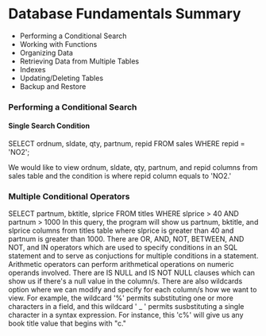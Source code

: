# Database Fundamentals Summary

* Performing a Conditional Search
* Working with Functions 
* Organizing Data  
* Retrieving Data from Multiple Tables  
* Indexes  
* Updating/Deleting Tables
* Backup and Restore

### Performing a Conditional Search

#### Single Search Condition
SELECT ordnum, sldate, qty, partnum, repid FROM sales
WHERE repid =  'NO2';

We would like to view ordnum, sldate, qty, partnum, and repid columns from sales table and the condition is where repid column equals to 'NO2.' 

### Multiple Conditional Operators
SELECT partnum, bktitle, slprice FROM titles WHERE slprice > 40 AND partnum > 1000
In this query, the program will show us partnum, bktitle, and slprice columns from titles table where slprice is greater than 40 and partnum is greater than 1000.
There are OR, AND, NOT, BETWEEN, AND NOT, and IN operators which are used to specify conditions in an SQL statement and to serve as conjuctions for multiple conditions in a statement. Arithmetic operators can perform arithmetical operations on numeric operands involved.
There are IS NULL and IS NOT NULL clauses which can show us if there's a null value in the column/s. There are also wildcards option where we can modify and specify for each column/s how we want to view. For example, the wildcard '%' permits substituting one or more characters in a field, and this wildcard ' _ ' permits susbstituting a single character in a syntax expression. For instance, this 'c%' will give us any book title value that begins with "c."
